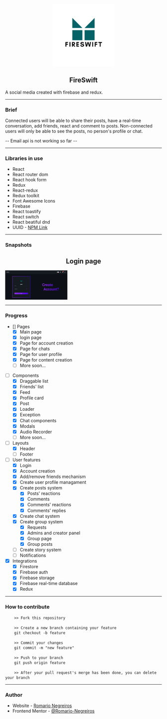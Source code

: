 <p align="center">
    <img width="200" src="./src/assets/logo.png" alt="Fire Swift Logo"></img>
    <h2 align="center" >FireSwift</h2>
</p>

A social media created with firebase and redux.

---

### Brief

Connected users will be able to share their posts, have a real-time conversation, add friends, react and comment to posts.
Non-connected users will only be able to see the posts, no person's profile or chat.

-- Email api is not working so far --

---

### Libraries in use

- React
- React router dom
- React hook form
- Redux
- React-redux
- Redux toolkit
- Font Awesome Icons
- Firebase
- React toastify
- React switch
- React beatiful dnd
- UUID - [NPM Link](https://www.npmjs.com/package/uuid)

---

### Snapshots

<p align="center">
    <h2 align="center" >Login page</h2>
    <img width="200" src="./src/assets/login-page-snapshot.png" alt="Login page snapshot"></img>
</p>

---

### Progress

- [] Pages
    - [x] Main page
    - [x] login page 
    - [x] Page for account creation 
    - [x] Page for chats
    - [x] Page for user profile
    - [x] Page for content creation
    - [ ] More soon...
- [ ] Components
    - [x] Draggable list
    - [x] Friends' list
    - [x] Feed
    - [x] Profile card
    - [x] Post
    - [x] Loader
    - [x] Exception
    - [x] Chat components 
    - [x] Modals
    - [x] Audio Recorder
    - [ ] More soon...
- [ ] Layouts    
    - [x] Header
    - [ ] Footer
- [ ] User features
    - [x] Login
    - [x] Account creation
    - [x] Add/remove friends mechanism
    - [x] Create user profile managament 
    - [x] Create posts system
        - [x] Posts' reactions
        - [x] Comments
        - [x] Comments' reactions
        - [x] Comments' replies
    - [x] Create chat system
    - [x] Create group system
        - [x] Requests
        - [x] Admins and creator panel
        - [x] Group page
        - [x] Group posts 
    - [ ] Create story system
    - [ ] Notifications
- [x] Integrations
    - [x] Firestore
    - [x] Firebase auth
    - [x] Firebase storage
    - [x] Firebase real-time database
    - [x] Redux 

---

### How to contribute

```
    >> Fork this repository

    >> Create a new branch containing your feature
    git checkout -b feature

    >> Commit your changes
    git commit -m "new feature"

    >> Push to your branch
    git push origin feature

    >> After your pull request's merge has been done, you can delete your branch

```

---

### Author

- Website - [Romario Negreiros](https://romario-negreiros.github.io/Romario-frontend/)
- Frontend Mentor - [@Romario-Negreiros](https://www.frontendmentor.io/profile/Romario-Negreiros)
